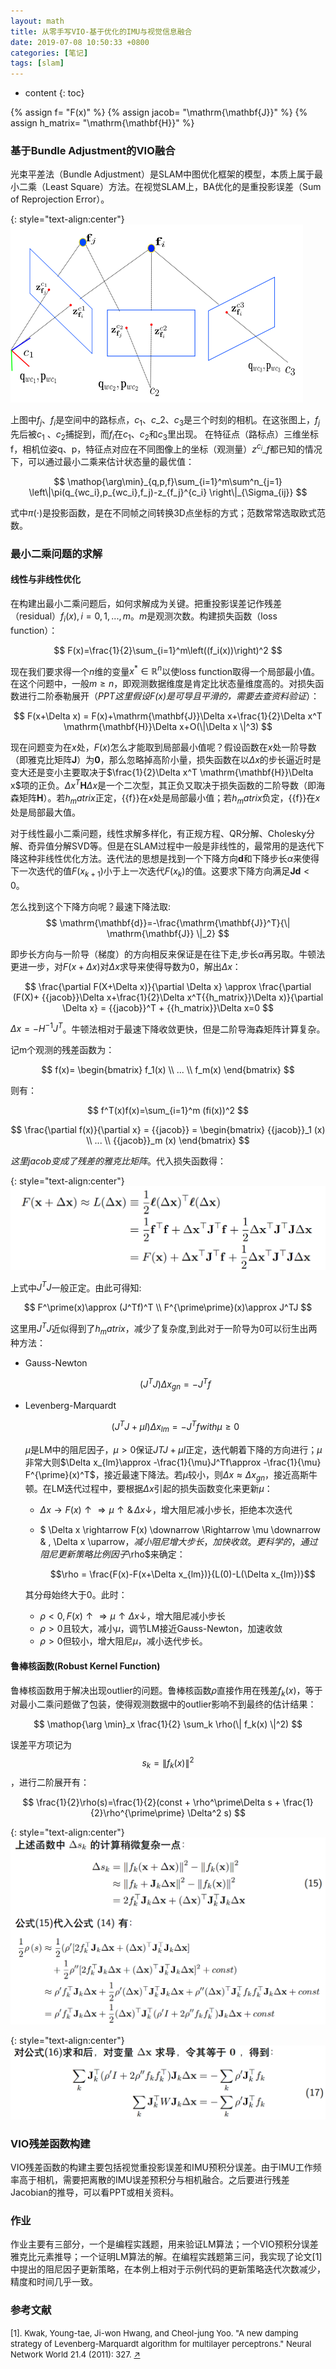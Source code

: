 ```yaml
---
layout: math
title: 从零手写VIO-基于优化的IMU与视觉信息融合
date: 2019-07-08 10:50:33 +0800
categories: [笔记]
tags: [slam]
---
```


* content
{: toc}

<!-- 自定义变量 -->
{% assign f= "F(x)" %}
{% assign jacob= "\mathrm{\mathbf{J}}" %}
{% assign h_matrix= "\mathrm{\mathbf{H}}" %}

### 基于Bundle Adjustment的VIO融合


光束平差法（Bundle Adjustment）是SLAM中图优化框架的模型，本质上属于最小二乘（Least Square）方法。在视觉SLAM上，BA优化的是重投影误差（Sum of Reprojection Error）。

{: style="text-align:center"}
![图](/images/vio/ba_1.png)

上图中$f_j$、$f_i$是空间中的路标点，$c_1$、$c\_2$、$c_3$是三个时刻的相机。在这张图上，$f_j$先后被$c_1$ 、$c_2$捕捉到，而$f_i$在$c_1$、$c_2$和$c_3$里出现。
在特征点（路标点）三维坐标f，相机位姿q、p，特征点对应在不同图像上的坐标（观测量）$z^{c_i}\_f$都已知的情况下，可以通过最小二乘来估计状态量的最优值：

$$
	\mathop{\arg\min}_{q,p,f}\sum_{i=1}^m\sum^n_{j=1} \left\|\pi(q_{wc_i},p_{wc_i},f_j)-z_{f_j}^{c_i} \right\|_{\Sigma_{ij}}
$$

式中$\pi(\cdot)$是投影函数，是在不同帧之间转换3D点坐标的方式；范数常常选取欧式范数。

### 最小二乘问题的求解

#### 线性与非线性优化
在构建出最小二乘问题后，如何求解成为关键。把重投影误差记作残差（residual）$f_i(x), i= 0,1,...,m$。$m$是观测次数。构建损失函数（loss function）：

$$
	F(x)=\frac{1}{2}\sum_{i=1}^m\left((f_i(x))\right)^2
$$

现在我们要求得一个$n$维的变量$x^* \in \mathbb{R}^n$以使loss function取得一个局部最小值。在这个问题中，一般$m \ge n$，即观测数据维度是肯定比状态量维度高的。对损失函数进行二阶泰勒展开（_PPT这里假设$F(x)$是可导且平滑的，需要去查资料验证_）：

$$
	F(x+\Delta x) = F(x)+\mathrm{\mathbf{J}}\Delta x+\frac{1}{2}\Delta x^T \mathrm{\mathbf{H}}\Delta x+O(\|\Delta x \|^3)
$$

现在问题变为在$x$处，$F(x)$怎么才能取到局部最小值呢？假设函数在$x$处一阶导数（即雅克比矩阵$\mathrm{\mathbf{J}}$）为$\mathbf{0}$，那么忽略掉高阶小量，损失函数在以$\Delta x$的步长逼近时是变大还是变小主要取决于$\frac{1}{2}\Delta x^T \mathrm{\mathbf{H}}\Delta x$项的正负。$\Delta x^T \mathrm{\mathbf{H}}\Delta x$是一个二次型，其正负又取决于损失函数的二阶导数（即海森矩阵$\mathrm{\mathbf{H}}$）。若${{h_matrix}}$正定，{{f}}在$x$处是局部最小值；若${{h_matrix}}$负定，{{f}}在$x$处是局部最大值。

对于线性最小二乘问题，线性求解多样化，有正规方程、QR分解、Cholesky分解、奇异值分解SVD等。但是在SLAM过程中一般是非线性的，最常用的是迭代下降这种非线性优化方法。迭代法的思想是找到一个下降方向$\mathrm{\mathbf{d}}$和下降步长$\alpha$来使得下一次迭代的值$F(x_{k+1})$小于上一次迭代$F(x_k)$的值。这要求下降方向满足$\mathrm{\mathbf{J}}\mathrm{\mathbf{d}} < 0$。

怎么找到这个下降方向呢？最速下降法取:
$$
\mathrm{\mathbf{d}}=-\frac{\mathrm{\mathbf{J}}^T}{\| \mathrm{\mathbf{J}} \|_2}
$$

即步长方向与一阶导（梯度）的方向相反来保证是在往下走,步长$\alpha$再另取。牛顿法更进一步，对$F(x+\Delta x)$对$\Delta x$求导来使得导数为0，解出$\Delta x$：

$$
	\frac{\partial F(X+\Delta x)}{\partial \Delta x} \approx \frac{\partial (F(X)+ {{jacob}}\Delta x+\frac{1}{2}\Delta x^T{{h_matrix}}\Delta x)}{\partial \Delta x} = {{jacob}}^T + {{h_matrix}}\Delta x=0
$$

$\Delta x = -H^{-1}J^T$。牛顿法相对于最速下降收敛更快，但是二阶导海森矩阵计算复杂。

记m个观测的残差函数为：

$$	
	f(x)=
	\begin{bmatrix}
		f_1(x) \\ ... \\ f_m(x)
	\end{bmatrix}
$$

则有：

$$
	f^T(x)f(x)=\sum_{i=1}^m (fi(x))^2
$$

$$
	\frac{\partial f(x)}{\partial x} = {{jacob}} = 	
	\begin{bmatrix}
		{{jacob}}_1 (x) \\ ... \\ {{jacob}}_m (x)
	\end{bmatrix}
$$

*这里${{jacob}}$变成了残差的雅克比矩阵*。代入损失函数得：

{: style="text-align:center"}
![图](/images/vio/loss_func_1.png)

上式中$J^TJ$一般正定。由此可得知:

$$
	F^\prime(x)\approx (J^Tf)^T \\
	F^{\prime\prime}(x)\approx J^TJ
$$

这里用$J^TJ$近似得到了${{h_matrix}}$，减少了复杂度,到此对于一阶导为0可以衍生出两种方法：

* Gauss-Newton

	$$
		(J^TJ)\Delta x_{gn}=-J^Tf
	$$
* Levenberg-Marquardt

	$$
		(J^TJ+\mu I)\Delta x_{lm}=-J^Tf with \mu \ge 0
	$$

	$\mu$是LM中的阻尼因子，$\mu > 0$保证$JTJ+\mu I$正定，迭代朝着下降的方向进行；$\mu$非常大则$\Delta x_{lm}\approx -\frac{1}{\mu}J^Tf\approx -\frac{1}{\mu} F^{\prime}(x)^T$，接近最速下降法。若$\mu$较小，则$\Delta x \approx \Delta x_{gn}$，接近高斯牛顿。在LM迭代过程中，要根据$\Delta x$引起的损失函数变化来更新$\mu$：
	* $\Delta x \rightarrow F(x) \uparrow \Rightarrow \mu \uparrow \& \, \Delta x \downarrow$，增大阻尼减小步长，拒绝本次迭代

	* $ \Delta x \rightarrow F(x) \downarrow \Rightarrow \mu \downarrow \& \, \Delta x \uparrow$，减小阻尼增大步长，加快收敛。
	 更科学的，通过阻尼更新策略比例因子$\rho$来确定：

	 	$$\rho = \frac{F(x)-F(x+\Delta x_{lm})}{L(0)-L(\Delta x_{lm})}$$

	 其分母始终大于0。此时：

	 * $\rho < 0 ,F(x) \uparrow \Rightarrow \mu \uparrow \Delta x \downarrow$，增大阻尼减小步长
	 * $\rho>0$且较大，减小$\mu$，调节LM接近Gauss-Newton，加速收敛
	 * $\rho >0$但较小，增大阻尼$\mu$，减小迭代步长。


#### 鲁棒核函数(Robust Kernel Function)

鲁棒核函数用于解决出现outlier的问题。鲁棒核函数$\rho$直接作用在残差$f_k(x)$，等于对最小二乘问题做了包装，使得观测数据中的outlier影响不到最终的估计结果：

$$
	\mathop{\arg \min}_x \frac{1}{2} \sum_k \rho(\| f_k(x) \|^2)
$$


误差平方项记为$$s_k = \| f_k(x) \|^2$$，进行二阶展开有：

$$
	\frac{1}{2}\rho(s)=\frac{1}{2}(const + \rho^\prime\Delta s + \frac{1}{2}\rho^{\prime\prime} \Delta^2 s)
$$

{: style="text-align:center"}
![图](/images/vio/robust_kernel_1.png)

{: style="text-align:center"}
![图](/images/vio/robust_kernel_2.png)

### VIO残差函数构建

VIO残差函数的构建主要包括视觉重投影误差和IMU预积分误差。由于IMU工作频率高于相机，需要把离散的IMU误差预积分与相机融合。之后要进行残差Jacobian的推导，可以看PPT或相关资料。

### 作业

作业主要有三部分，一个是编程实践题，用来验证LM算法；一个VIO预积分误差雅克比元素推导；一个证明LM算法的解。在编程实践题第三问，我实现了论文[1]中提出的阻尼因子更新策略，在本例上相对于示例代码的更新策略迭代次数减少，精度和时间几乎一致。

<center><object data="/files/vio/3week/hm.pdf" width="700" height="1500" type='application/pdf'></object></center>

### 参考文献

<font size="2">[1]. Kwak, Young-tae, Ji-won Hwang, and Cheol-jung Yoo. "A new damping strategy of Levenberg-Marquardt algorithm for multilayer perceptrons." Neural Network World 21.4 (2011): 327. <a href="https://pdfs.semanticscholar.org/e8cd/bb776a03470c5a5b95621b296c2b448800ed.pdf" target="_blank">$\nearrow$</a></font>